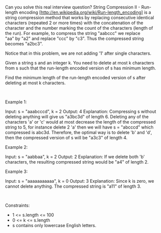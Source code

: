 Can you solve this real interview question? String Compression II - Run-length encoding [http://en.wikipedia.org/wiki/Run-length_encoding] is a string compression method that works by replacing consecutive identical characters (repeated 2 or more times) with the concatenation of the character and the number marking the count of the characters (length of the run). For example, to compress the string "aabccc" we replace "aa" by "a2" and replace "ccc" by "c3". Thus the compressed string becomes "a2bc3".

Notice that in this problem, we are not adding '1' after single characters.

Given a string s and an integer k. You need to delete at most k characters from s such that the run-length encoded version of s has minimum length.

Find the minimum length of the run-length encoded version of s after deleting at most k characters.

 

Example 1:


Input: s = "aaabcccd", k = 2
Output: 4
Explanation: Compressing s without deleting anything will give us "a3bc3d" of length 6. Deleting any of the characters 'a' or 'c' would at most decrease the length of the compressed string to 5, for instance delete 2 'a' then we will have s = "abcccd" which compressed is abc3d. Therefore, the optimal way is to delete 'b' and 'd', then the compressed version of s will be "a3c3" of length 4.

Example 2:


Input: s = "aabbaa", k = 2
Output: 2
Explanation: If we delete both 'b' characters, the resulting compressed string would be "a4" of length 2.


Example 3:


Input: s = "aaaaaaaaaaa", k = 0
Output: 3
Explanation: Since k is zero, we cannot delete anything. The compressed string is "a11" of length 3.


 

Constraints:

 * 1 <= s.length <= 100
 * 0 <= k <= s.length
 * s contains only lowercase English letters.
